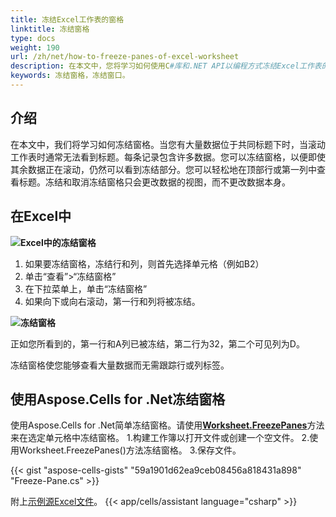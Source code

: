 ```yaml
---
title: 冻结Excel工作表的窗格
linktitle: 冻结窗格
type: docs
weight: 190
url: /zh/net/how-to-freeze-panes-of-excel-worksheet
description: 在本文中，您将学习如何使用C#库和.NET API以编程方式冻结Excel工作表的窗格。
keywords: 冻结窗格，冻结窗口。
---
```


## **介绍**

在本文中，我们将学习如何冻结窗格。当您有大量数据位于共同标题下时，当滚动工作表时通常无法看到标题。每条记录包含许多数据。您可以冻结窗格，以便即使其余数据正在滚动，仍然可以看到冻结部分。您可以轻松地在顶部行或第一列中查看标题。冻结和取消冻结窗格只会更改数据的视图，而不更改数据本身。

## **在Excel中**

**![Excel中的冻结窗格](Freeze-panes.png)**


1. 如果要冻结窗格，冻结行和列，则首先选择单元格（例如B2）
2. 单击“查看”>“冻结窗格”
3. 在下拉菜单上，单击“冻结窗格”
4. 如果向下或向右滚动，第一行和列将被冻结。

**![冻结窗格](Frozen-Panes.png)**

正如您所看到的，第一行和A列已被冻结，第二行为32，第二个可见列为D。 

冻结窗格使您能够查看大量数据而无需跟踪行或列标签。




## **使用Aspose.Cells for .Net冻结窗格**
使用Aspose.Cells for .Net简单冻结窗格。请使用[**Worksheet.FreezePanes**](https://reference.aspose.com/cells/net/aspose.cells/worksheet/freezepanes/)方法来在选定单元格中冻结窗格。
1.构建工作簿以打开文件或创建一个空文件。
2.使用Worksheet.FreezePanes()方法冻结窗格。
3.保存文件。

{{< gist "aspose-cells-gists" "59a1901d62ea9ceb08456a818431a898" "Freeze-Pane.cs" >}}

附上[示例源Excel文件](Freeze.xlsx)。
{{< app/cells/assistant language="csharp" >}}
